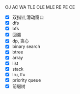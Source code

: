 OJ
AC
WA
TLE
OLE
MLE
RE
PE
CE



- [x] 双指针,滑动窗口
- [x] dfs
- [x] bfs
- [x] 回溯
- [x] dp, 贪心
- [x] binary search
- [x] btree 
- [x] array
- [x] list
- [x] stack 
- [x] lru, lfu 
- [x] priority queue
- [x] 前缀树